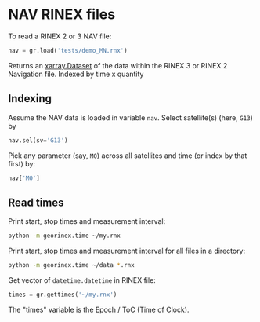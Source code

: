# NAV RINEX files

To read a RINEX 2 or 3 NAV file:

```python
nav = gr.load('tests/demo_MN.rnx')
```

Returns an
[xarray.Dataset](http://xarray.pydata.org/en/stable/api.html#dataset)
of the data within the RINEX 3 or RINEX 2 Navigation file.
Indexed by time x quantity

## Indexing

Assume the NAV data is loaded in variable `nav`.
Select satellite(s) (here, `G13`) by

```python
nav.sel(sv='G13')
```

Pick any parameter (say, `M0`) across all satellites and time (or index by that first) by:

```python
nav['M0']
```

## Read times

Print start, stop times and measurement interval:

```sh
python -m georinex.time ~/my.rnx
```

Print start, stop times and measurement interval for all files in a directory:

```sh
python -m georinex.time ~/data *.rnx
```

Get vector of `datetime.datetime` in RINEX file:

```python
times = gr.gettimes('~/my.rnx')
```

The "times" variable is the Epoch / ToC (Time of Clock).
